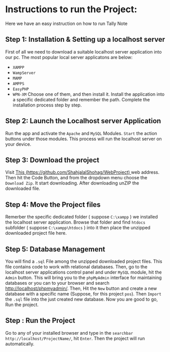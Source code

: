 # Instructions to run the Project: 
Here we have an easy instruction on how to run Tally Note

## Step 1: Installation & Setting up a localhost server
First of all we need to download a suitable localhost server application into our pc. The most popular local server applicatons are below:
- `XAMPP` 
- `WampServer`
- `MAMP`
- `AMPPS`
- `EasyPHP`
- `WPN-XM`
Choose one of them, and then install it. Install the application into a specific dedicated folder and remember the path. Complete the installation process step by step. 

## Step 2: Launch the Localhost server Application
Run the app and activate the `Apache` and `MySQL` Modules. `Start` the action buttons under those modules. This process will run the localhost server on your device.

## Step 3: Download the project
Visit [This (https://github.com/ShahjalalShohag/WebProject) ](https://github.com/ShahjalalShohag/WebProject) web address. Then hit the Code Button, and from the dropdown menu choose the `Download Zip`. It start downloading. After downloading unZIP the downloaded file.

## Step 4: Move the Project files
Remerber the specific dedicated folder ( suppose `C:\xampp` ) we installed the localhost server application. Browse that folder and find `htdocs` subfolder ( suppose `C:\xampp\htdocs` ) into it then place the unzipped downloaded project file here.

## Step 5: Database Management
You will find a `.sql` File among the unzipped downloaded project files. This file contains code to work with relational databases. Then, go to the localhost server applications control panel and under `MySQL` module, hit the `Admin` button. This will bring you to the `phpMyAdmin` interface for maintaining databases or you can to your browser and search [http://localhost/phpmyadmin/](http://localhost/phpmyadmin/). Then, Hit the `New` button and create a new database with a specific name (Suppose, for this project `pos`). Then `Import` the `.sql` file into the just created new database. Now you are good to go, Run the project.

## Step : Run the Project
Go to any of your installed browser and type in the `searchbar` `http://localhost/ProjectName/`, hit `Enter`. Then the project will run automatically.
